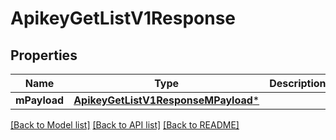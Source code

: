 # ApikeyGetListV1Response

## Properties
Name | Type | Description | Notes
------------ | ------------- | ------------- | -------------
**mPayload** | [**ApikeyGetListV1ResponseMPayload***](ApikeyGetListV1ResponseMPayload.md) |  | 

[[Back to Model list]](../README.md#documentation-for-models) [[Back to API list]](../README.md#documentation-for-api-endpoints) [[Back to README]](../README.md)


